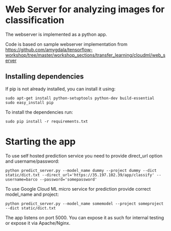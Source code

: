 # Web Server for analyzing images for classification


The webserver is implemented as a python app.

Code is based on sample webserver implementation from
https://github.com/amygdala/tensorflow-workshop/tree/master/workshop_sections/transfer_learning/cloudml/web_server

## Installing dependencies 


If pip is not already installed, you can install it using:

```shell
sudo apt-get install python-setuptools python-dev build-essential
sudo easy_install pip 
```
 
To install the dependencies run:
```shell
sudo pip install -r requirements.txt
```

# Starting the app

To use self hosted prediction service you need to provide direct_url option and username/password:

```shell
python predict_server.py --model_name dummy --project dummy --dict static/dict.txt --direct_url='https://35.197.102.39/app/classify' --username=barco --password='somepassword'
```

To use Google Cloud ML micro service for prediction provide correct model_name and project:


```shell
python predict_server.py --model_name somemodel --project someproject --dict static/dict.txt 
```

The app listens on port 5000. You can expose it as such for internal testing or expose it via Apache/Nginx.


